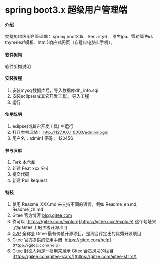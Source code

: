 # spring boot3.x 超级用户管理端

#### 介绍
完整的超级用户管理端：
spring boot3.15、Security6 、原生jpa、雪花算法id、thymeleaf模板、html5响应式网页（自适应电脑和手机）。

#### 软件架构
软件架构说明


#### 安装教程

1.  安装mysql数据库后，导入数据库dhj_info.sql
2.  安装eclipse(或其它开发工具)，导入工程
3.  运行

#### 使用说明

1.  eclipse(或其它开发工具) 中运行 
2.  打开本机网站： http://127.0.0.1:8080/admin/login
3.  用户名：admin1 密码： 123456


#### 参与贡献

1.  Fork 本仓库
2.  新建 Feat_xxx 分支
3.  提交代码
4.  新建 Pull Request


#### 特技

1.  使用 Readme\_XXX.md 来支持不同的语言，例如 Readme\_en.md, Readme\_zh.md
2.  Gitee 官方博客 [blog.gitee.com](https://blog.gitee.com)
3.  你可以 [https://gitee.com/explore](https://gitee.com/explore) 这个地址来了解 Gitee 上的优秀开源项目
4.  [GVP](https://gitee.com/gvp) 全称是 Gitee 最有价值开源项目，是综合评定出的优秀开源项目
5.  Gitee 官方提供的使用手册 [https://gitee.com/help](https://gitee.com/help)
6.  Gitee 封面人物是一档用来展示 Gitee 会员风采的栏目 [https://gitee.com/gitee-stars/](https://gitee.com/gitee-stars/)
